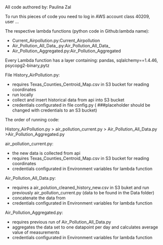 All code authored by: Paulina Zal

To run this pieces of code you need to log in AWS account class 40209, user ...

The respective lambda functions (python code in Github:lambda name):<br>
  - Current_Airpollution.py:Current_Airpollution<br>
  - Air_Pollution_All_Data_.py:Air_Pollution_All_Data_<br>
  - Air_Pollution_Aggregated.py:Air_Pollution_Aggregated<br>

Every Lambda function has a layer containing: pandas, sqlalchemy==1.4.46, psycopg2-binary,pytz 

File History_AirPollution.py:
- requires Texas_Counties_Centroid_Map.csv in S3 bucket for reading coordinates
- run locally
- collect and insert historical data from api into S3 bucket
- credentials configurated in file config.py ( ###placeholder should be changed with credentials to an S3 bucket)

The order of running code: 

History_AirPollution.py > air_pollution_current.py > Air_Pollution_All_Data.py >Air_Pollution_Aggregated.py

air_pollution_current.py:
- the new data is collected from api
- requires Texas_Counties_Centroid_Map.csv in S3 bucket for reading coordinates
- credentials configurated in Environment variables for lambda function
   
Air_Pollution_All_Data.py:
- requires a air_polution_cleaned_history_new.csv in S3 buket and run previously air_pollution_current.py (data to be found in the Data folder)
- concatenate the data from
- credentials configurated in Environment variables for lambda function
  
Air_Pollution_Aggregated.py:
- requires previous run of Air_Pollution_All_Data.py
- aggregates the data set to one datapoint per day and calculates average value of measurements
- credentials configurated in Environment variables for lambda function 
